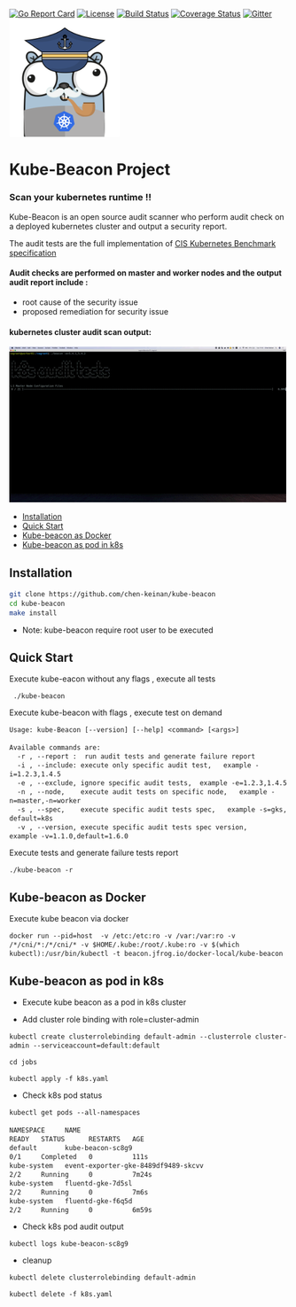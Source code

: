 [![Go Report Card](https://goreportcard.com/badge/github.com/chen-keinan/beacon)](https://goreportcard.com/report/github.com/chen-keinan/beacon)
[![License](https://img.shields.io/badge/License-Apache%202.0-blue.svg)](https://github.com/chen-keinan/beacon/blob/main/LICENSE)
[![Build Status](https://travis-ci.com/chen-keinan/kube-beacon.svg?branch=main)](https://travis-ci.com/chen-keinan/kube-beacon)
[![Coverage Status](https://coveralls.io/repos/github/chen-keinan/kube-beacon/badge.svg?branch=main)](https://coveralls.io/github/chen-keinan/kube-beacon?branch=main)
[![Gitter](https://badges.gitter.im/kube-beacon/community.svg)](https://gitter.im/kube-beacon/community?utm_source=badge&utm_medium=badge&utm_campaign=pr-badge)
<br><img src="./pkg/images/beacon-gopher.png" width="200" alt="kube-beacon logo"><br>

# Kube-Beacon Project
###  Scan your kubernetes runtime !!
Kube-Beacon is an open source audit scanner who perform audit check on a deployed kubernetes cluster and output a security report.

The audit tests are the full implementation of [CIS Kubernetes Benchmark specification](https://www.cisecurity.org/benchmark/kubernetes/) <br>

#### Audit checks are performed  on master and worker nodes and the output audit report include :
* root cause of the security issue
* proposed remediation for security issue

#### kubernetes cluster audit scan output: 
![k8s audit](./pkg/images/beacon.gif) 

* [Installation](#installation)
* [Quick Start](#quick-start)
* [Kube-beacon as Docker](#Kube-beacon-as-Docker)
* [Kube-beacon as pod in k8s](#Kube-beacon-as-pod-in-k8s)


## Installation

```sh
git clone https://github.com/chen-keinan/kube-beacon
cd kube-beacon
make install
```

- Note: kube-beacon require root user to be executed

## Quick Start

Execute kube-eacon without any flags , execute all tests 
```
 ./kube-beacon 

```

Execute kube-beacon  with flags , execute test on demand

```
Usage: kube-Beacon [--version] [--help] <command> [<args>]

Available commands are:
  -r , --report :  run audit tests and generate failure report
  -i , --include: execute only specific audit test,   example -i=1.2.3,1.4.5
  -e , --exclude, ignore specific audit tests,  example -e=1.2.3,1.4.5
  -n , --node,    execute audit tests on specific node,   example -n=master,-n=worker
  -s , --spec,    execute specific audit tests spec,   example -s=gks, default=k8s
  -v , --version, execute specific audit tests spec version,    example -v=1.1.0,default=1.6.0
```

Execute tests and generate failure tests report

```
./kube-beacon -r
```

## Kube-beacon as Docker

Execute kube beacon via docker 

```
docker run --pid=host  -v /etc:/etc:ro -v /var:/var:ro -v /*/cni/*:/*/cni/* -v $HOME/.kube:/root/.kube:ro -v $(which kubectl):/usr/bin/kubectl -t beacon.jfrog.io/docker-local/kube-beacon
```

## Kube-beacon as pod in k8s

- Execute kube beacon as a pod in k8s cluster

- Add cluster role binding with role=cluster-admin
```
kubectl create clusterrolebinding default-admin --clusterrole cluster-admin --serviceaccount=default:default
```
```
cd jobs
```
```
kubectl apply -f k8s.yaml
```

- Check k8s pod status
```
kubectl get pods --all-namespaces

NAMESPACE     NAME                                                        READY   STATUS      RESTARTS   AGE
default       kube-beacon-sc8g9                                           0/1     Completed   0          111s
kube-system   event-exporter-gke-8489df9489-skcvv                         2/2     Running     0          7m24s
kube-system   fluentd-gke-7d5sl                                           2/2     Running     0          7m6s
kube-system   fluentd-gke-f6q5d                                           2/2     Running     0          6m59s
```

- Check k8s pod audit output
```
kubectl logs kube-beacon-sc8g9 
```

- cleanup
```
kubectl delete clusterrolebinding default-admin
```
```
kubectl delete -f k8s.yaml
```
